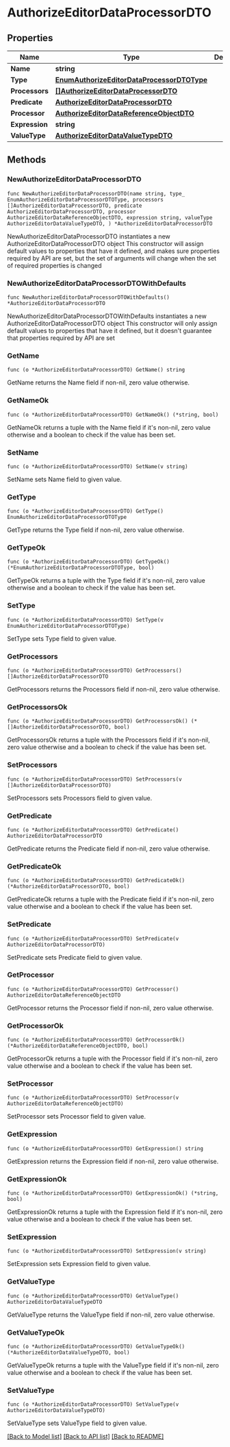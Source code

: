 # AuthorizeEditorDataProcessorDTO

## Properties

Name | Type | Description | Notes
------------ | ------------- | ------------- | -------------
**Name** | **string** |  | 
**Type** | [**EnumAuthorizeEditorDataProcessorDTOType**](EnumAuthorizeEditorDataProcessorDTOType.md) |  | 
**Processors** | [**[]AuthorizeEditorDataProcessorDTO**](AuthorizeEditorDataProcessorDTO.md) |  | 
**Predicate** | [**AuthorizeEditorDataProcessorDTO**](AuthorizeEditorDataProcessorDTO.md) |  | 
**Processor** | [**AuthorizeEditorDataReferenceObjectDTO**](AuthorizeEditorDataReferenceObjectDTO.md) |  | 
**Expression** | **string** |  | 
**ValueType** | [**AuthorizeEditorDataValueTypeDTO**](AuthorizeEditorDataValueTypeDTO.md) |  | 

## Methods

### NewAuthorizeEditorDataProcessorDTO

`func NewAuthorizeEditorDataProcessorDTO(name string, type_ EnumAuthorizeEditorDataProcessorDTOType, processors []AuthorizeEditorDataProcessorDTO, predicate AuthorizeEditorDataProcessorDTO, processor AuthorizeEditorDataReferenceObjectDTO, expression string, valueType AuthorizeEditorDataValueTypeDTO, ) *AuthorizeEditorDataProcessorDTO`

NewAuthorizeEditorDataProcessorDTO instantiates a new AuthorizeEditorDataProcessorDTO object
This constructor will assign default values to properties that have it defined,
and makes sure properties required by API are set, but the set of arguments
will change when the set of required properties is changed

### NewAuthorizeEditorDataProcessorDTOWithDefaults

`func NewAuthorizeEditorDataProcessorDTOWithDefaults() *AuthorizeEditorDataProcessorDTO`

NewAuthorizeEditorDataProcessorDTOWithDefaults instantiates a new AuthorizeEditorDataProcessorDTO object
This constructor will only assign default values to properties that have it defined,
but it doesn't guarantee that properties required by API are set

### GetName

`func (o *AuthorizeEditorDataProcessorDTO) GetName() string`

GetName returns the Name field if non-nil, zero value otherwise.

### GetNameOk

`func (o *AuthorizeEditorDataProcessorDTO) GetNameOk() (*string, bool)`

GetNameOk returns a tuple with the Name field if it's non-nil, zero value otherwise
and a boolean to check if the value has been set.

### SetName

`func (o *AuthorizeEditorDataProcessorDTO) SetName(v string)`

SetName sets Name field to given value.


### GetType

`func (o *AuthorizeEditorDataProcessorDTO) GetType() EnumAuthorizeEditorDataProcessorDTOType`

GetType returns the Type field if non-nil, zero value otherwise.

### GetTypeOk

`func (o *AuthorizeEditorDataProcessorDTO) GetTypeOk() (*EnumAuthorizeEditorDataProcessorDTOType, bool)`

GetTypeOk returns a tuple with the Type field if it's non-nil, zero value otherwise
and a boolean to check if the value has been set.

### SetType

`func (o *AuthorizeEditorDataProcessorDTO) SetType(v EnumAuthorizeEditorDataProcessorDTOType)`

SetType sets Type field to given value.


### GetProcessors

`func (o *AuthorizeEditorDataProcessorDTO) GetProcessors() []AuthorizeEditorDataProcessorDTO`

GetProcessors returns the Processors field if non-nil, zero value otherwise.

### GetProcessorsOk

`func (o *AuthorizeEditorDataProcessorDTO) GetProcessorsOk() (*[]AuthorizeEditorDataProcessorDTO, bool)`

GetProcessorsOk returns a tuple with the Processors field if it's non-nil, zero value otherwise
and a boolean to check if the value has been set.

### SetProcessors

`func (o *AuthorizeEditorDataProcessorDTO) SetProcessors(v []AuthorizeEditorDataProcessorDTO)`

SetProcessors sets Processors field to given value.


### GetPredicate

`func (o *AuthorizeEditorDataProcessorDTO) GetPredicate() AuthorizeEditorDataProcessorDTO`

GetPredicate returns the Predicate field if non-nil, zero value otherwise.

### GetPredicateOk

`func (o *AuthorizeEditorDataProcessorDTO) GetPredicateOk() (*AuthorizeEditorDataProcessorDTO, bool)`

GetPredicateOk returns a tuple with the Predicate field if it's non-nil, zero value otherwise
and a boolean to check if the value has been set.

### SetPredicate

`func (o *AuthorizeEditorDataProcessorDTO) SetPredicate(v AuthorizeEditorDataProcessorDTO)`

SetPredicate sets Predicate field to given value.


### GetProcessor

`func (o *AuthorizeEditorDataProcessorDTO) GetProcessor() AuthorizeEditorDataReferenceObjectDTO`

GetProcessor returns the Processor field if non-nil, zero value otherwise.

### GetProcessorOk

`func (o *AuthorizeEditorDataProcessorDTO) GetProcessorOk() (*AuthorizeEditorDataReferenceObjectDTO, bool)`

GetProcessorOk returns a tuple with the Processor field if it's non-nil, zero value otherwise
and a boolean to check if the value has been set.

### SetProcessor

`func (o *AuthorizeEditorDataProcessorDTO) SetProcessor(v AuthorizeEditorDataReferenceObjectDTO)`

SetProcessor sets Processor field to given value.


### GetExpression

`func (o *AuthorizeEditorDataProcessorDTO) GetExpression() string`

GetExpression returns the Expression field if non-nil, zero value otherwise.

### GetExpressionOk

`func (o *AuthorizeEditorDataProcessorDTO) GetExpressionOk() (*string, bool)`

GetExpressionOk returns a tuple with the Expression field if it's non-nil, zero value otherwise
and a boolean to check if the value has been set.

### SetExpression

`func (o *AuthorizeEditorDataProcessorDTO) SetExpression(v string)`

SetExpression sets Expression field to given value.


### GetValueType

`func (o *AuthorizeEditorDataProcessorDTO) GetValueType() AuthorizeEditorDataValueTypeDTO`

GetValueType returns the ValueType field if non-nil, zero value otherwise.

### GetValueTypeOk

`func (o *AuthorizeEditorDataProcessorDTO) GetValueTypeOk() (*AuthorizeEditorDataValueTypeDTO, bool)`

GetValueTypeOk returns a tuple with the ValueType field if it's non-nil, zero value otherwise
and a boolean to check if the value has been set.

### SetValueType

`func (o *AuthorizeEditorDataProcessorDTO) SetValueType(v AuthorizeEditorDataValueTypeDTO)`

SetValueType sets ValueType field to given value.



[[Back to Model list]](../README.md#documentation-for-models) [[Back to API list]](../README.md#documentation-for-api-endpoints) [[Back to README]](../README.md)



